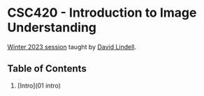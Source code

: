 # CSC420 - Introduction to Image Understanding

[Winter 2023 session](https://www.cs.toronto.edu/~lindell/teaching/420/index.html) taught by [David Lindell](https://davidlindell.com/). 

## Table of Contents

1. [Intro](01 intro)